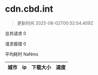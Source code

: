 
  # cdn.cbd.int

  > 更新时间 2025-08-02T00:52:54.409Z
  
  总共请求 0

  请求报错 0

  平均耗时 NaNms

|城市|ip|下载大小|速度|
|-----|----------|---|---|

  
